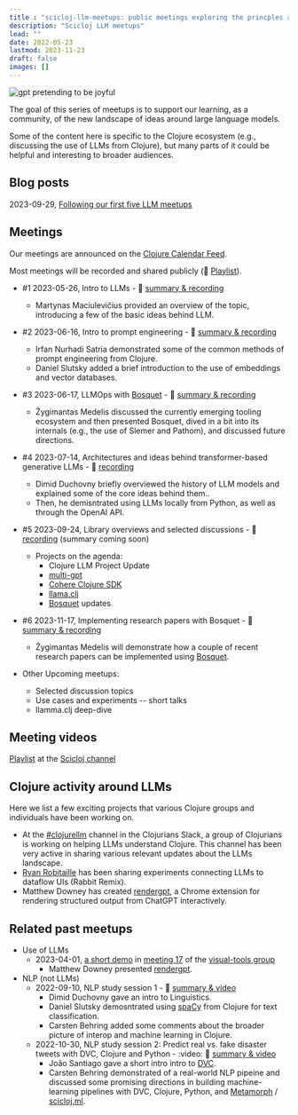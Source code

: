 ```yaml
---
title : "scicloj-llm-meetups: public meetings exploring the princples and use of large language models"
description: "Scicloj LLM meetups"
lead: ""
date: 2022-05-23
lastmod: 2023-11-23
draft: false
images: []
---
```


![gpt pretending to be joyful](joy.jpg)

The goal of this series of meetups is to support our learning, as a community, of the new landscape of ideas around large language models.

Some of the content here is specific to the Clojure ecosystem (e.g., discussing the use of LLMs from Clojure), but many parts of it could be helpful and interesting to broader audiences.

## Blog posts
2023-09-29, [Following our first five LLM meetups](../../../../blog/following-our-first-five-llm-meetups/)

## Meetings

Our meetings are announced on the [Clojure Calendar Feed](https://clojureverse.org/t/the-clojure-events-calendar-feed-turns-2/).

Most meetings will be recorded and shared publicly (:movie_camera: [Playlist](https://www.youtube.com/watch?v=sap3Z-LpNjY&list=PLb_VRZPxjMADf8-NcCfMzp6mq8N2xwhem)).



* #1 2023-05-26, Intro to LLMs - :movie_camera: [summary & recording](https://clojureverse.org/t/scicloj-llm-meetup-1-introduction-summary-recording/10098)
  * Martynas Maciulevičius provided an overview of the topic, introducing a few of the basic ideas behind LLM.

* #2 2023-06-16, Intro to prompt engineering - :movie_camera: [summary & recording](https://clojureverse.org/t/scicloj-llm-meetup-2-prompt-engineering-managing-embeddings-summary-recording/)
  * Irfan Nurhadi Satria demonstrated some of the common methods of prompt engineering from Clojure.
  * Daniel Slutsky added a brief introduction to the use of embeddings and vector databases.

* #3 2023-06-17, LLMOps with [Bosquet](https://github.com/zmedelis/bosquet) - :movie_camera: [summary & recording](https://clojureverse.org/t/scicloj-llm-meetup-3-llmops-with-bosquet-summary-recording/)
  * Žygimantas Medelis discussed the currently emerging tooling ecosystem and then presented Bosquet, dived in a bit into its internals (e.g., the use of Slemer and Pathom), and discussed future directions.

* #4 2023-07-14, Architectures and ideas behind transformer-based generative LLMs - :movie_camera: [recording](https://www.youtube.com/watch?v=_m-Rcz_jTGo)
  * Dimid Duchovny briefly overviewed the history of LLM models and explained some of the core ideas behind them..
  * Then, he demisntrated using LLMs locally from Python, as well as through the OpenAI API.

* #5 2023-09-24, Library overviews and selected discussions - :movie_camera: [recording](https://www.youtube.com/watch?v=CDLao9KDduU) (summary coming soon)
  * Projects on the agenda:
    * Clojure LLM Project Update
    * [multi-gpt](https://github.com/cjbarre/multi-gpt)
    * [Cohere Clojure SDK](https://github.com/danielsz/cohere-clojure)
    * [llama.clj](https://github.com/phronmophobic/llama.clj)
    * [Bosquet](https://github.com/zmedelis/bosquet) updates

* #6 2023-11-17, Implementing research papers with Bosquet - :movie_camera: [summary & recording](https://clojureverse.org/t/scicloj-llm-meetup-6-implementing-research-papers-with-bosquet-summary-recording/
)
  * Žygimantas Medelis will demonstrate how a couple of recent research papers can be implemented using [Bosquet](https://github.com/zmedelis/bosquet).

* Other Upcoming meetups:
  * Selected discussion topics
  * Use cases and experiments -- short talks
  * llamma.clj deep-dive

## Meeting videos
[Playlist](https://www.youtube.com/playlist?list=PLb_VRZPxjMADf8-NcCfMzp6mq8N2xwhem) at the [Scicloj channel](https://www.youtube.com/@SciCloj)

## Clojure activity around LLMs
Here we list a few exciting projects that various Clojure groups and individuals have been working on.

* At the [#clojurellm](https://clojurians.slack.com/archives/C054XC5JVDZ) channel in the Clojurians Slack, a group of Clojurians is working on helping LLMs understand Clojure. This channel has been very active in sharing various relevant updates about the LLMs landscape.
* [Ryan Robitaille](https://twitter.com/ryrobes) has been sharing experiments connecting LLMs to dataflow UIs (Rabbit Remix).
* Matthew Downey has created [rendergpt](https://github.com/matthewdowney/rendergpt), a Chrome extension for rendering structured output from ChatGPT interactively.

## Related past meetups

* Use of LLMs
  * 2023-04-01, [a short demo](https://www.youtube.com/watch?v=OwcoAbsJP8g&t=3095) in [meeting 17](https://clojureverse.org/t/visual-tools-meeting-17-various-updates-summary-recording/9928) of the [visual-tools group](https://scicloj.github.io/docs/community/groups/visual-tools/)
     * Matthew Downey presented [rendergpt](https://github.com/matthewdowney/rendergpt).
* NLP (not LLMs)
  * 2022-09-10, NLP study session 1 - :movie_camera: [summary & video](https://clojureverse.org/t/nlp-in-clojure-session-1-summary-recording/)
    * Dimid Duchovny gave an intro to Linguistics.
    * Daniel Slutsky demosntrated using [spaCy](https://spacy.io/) from Clojure for text classification.
    * Carsten Behring added some comments about the broader picture of interop and machine learning in Clojure.
  * 2022-10-30, NLP study session 2: Predict real vs. fake disaster tweets with DVC, Clojure and Python - :video: :movie_camera: [summary & video](https://clojureverse.org/t/nlp-in-clojure-session-2-summary-recording-clojure-python-dvc-metamorph/)
    * João Santiago gave a short intro intro to [DVC](https://dvc.org/).
    * Carsten Behring demonstrated of a real-world NLP pipeine and discussed some promising directions in building machine-learning pipelines with DVC, Clojure, Python, and [Metamorph](https://github.com/scicloj/metamorph) / [scicloj.ml](https://github.com/scicloj/scicloj.ml).

